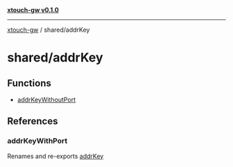 [**xtouch-gw v0.1.0**](../../README.md)

***

[xtouch-gw](../../README.md) / shared/addrKey

# shared/addrKey

## Functions

- [addrKeyWithoutPort](functions/addrKeyWithoutPort.md)

## References

### addrKeyWithPort

Renames and re-exports [addrKey](../../state/types/functions/addrKey.md)
